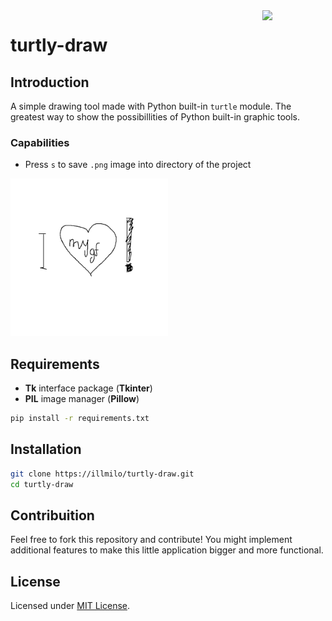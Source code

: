 <img src="https://cdn-icons-png.freepik.com/256/1650/1650608.png?semt=ais_hybrid" width=20% align=right>

# turtly-draw
## Introduction
A simple drawing tool made with Python built-in `turtle` module. The greatest way to show the possibillities of Python built-in graphic tools.

### Capabilities
- Press `s` to save `.png` image into directory of the project

<img src="main.png" width=50% alt="Showcase">

## Requirements
- **Tk** interface package (**Tkinter**)
- **PIL** image manager (**Pillow**)
```bash
pip install -r requirements.txt
```
## Installation
```bash
git clone https://illmilo/turtly-draw.git
cd turtly-draw
```
## Contribuition
Feel free to fork this repository and contribute! You might implement additional features to make this little application bigger and more functional.
## License
Licensed under [MIT License](LICENSE).